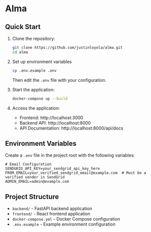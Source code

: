 # Alma

## Quick Start

1. Clone the repository:
   ```bash
   git clone https://github.com/justinloyola/alma.git
   cd alma
   ```

2. Set up environment variables
   ```bash
   cp .env.example .env
   ```
   Then edit the `.env` file with your configuration.

3. Start the application:
   ```bash
   docker-compose up --build
   ```

4. Access the application:
   - Frontend: http://localhost:3000
   - Backend API: http://localhost:8000
   - API Documentation: http://localhost:8000/api/docs

## Environment Variables

Create a `.env` file in the project root with the following variables:

```env
# Email Configuration
SENDGRID_API_KEY=your_sendgrid_api_key_here
FROM_EMAIL=your_verified_sendgrid_email@example.com  # Must be a verified sender in SendGrid
ADMIN_EMAIL=admin@example.com
```

## Project Structure

- `backend/` - FastAPI backend application
- `frontend/` - React frontend application
- `docker-compose.yml` - Docker Compose configuration
- `.env.example` - Example environment configuration
